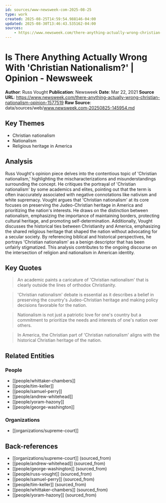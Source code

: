 ```yaml
---
id: sources/www-newsweek-com-2025-08-25
type: work
created: 2025-08-25T14:59:54.988146-04:00
updated: 2025-08-30T13:46:43.535162-04:00
sources:
    - https://www.newsweek.com/there-anything-actually-wrong-christian-nationalism-opinion-1577519
---
```


# Is There Anything Actually Wrong With 'Christian Nationalism?' | Opinion - Newsweek

**Author**: Russ Vought
**Publication**: Newsweek
**Date**: Mar 22, 2021
**Source URL**: https://www.newsweek.com/there-anything-actually-wrong-christian-nationalism-opinion-1577519
**Raw Source**: data/sources/web/www.newsweek.com-20250825-145954.md

## Key Themes

- Christian nationalism
- Nationalism
- Religious heritage in America

## Analysis

Russ Vought's opinion piece delves into the contentious topic of 'Christian nationalism,' highlighting the mischaracterizations and misunderstandings surrounding the concept. He critiques the portrayal of 'Christian nationalism' by some academics and elites, pointing out that the term is often inaccurately associated with negative connotations like nativism and white supremacy. Vought argues that 'Christian nationalism' at its core focuses on preserving the Judeo-Christian heritage in America and prioritizing the nation's interests. He draws on the distinction between nationalism, emphasizing the importance of maintaining borders, protecting cultural heritage, and promoting self-determination. Additionally, Vought discusses the historical ties between Christianity and America, emphasizing the shared religious heritage that shaped the nation without advocating for a secular society. By referencing biblical and historical perspectives, he portrays 'Christian nationalism' as a benign descriptor that has been unfairly stigmatized. This analysis contributes to the ongoing discourse on the intersection of religion and nationalism in American identity.

## Key Quotes

> An academic paints a caricature of 'Christian nationalism' that is clearly outside the lines of orthodox Christianity.

> 'Christian nationalism' debate is essential as it describes a belief in preserving the country's Judeo-Christian heritage and making policy decisions favorable for the nation.

> Nationalism is not just a patriotic love for one's country but a commitment to prioritize the needs and interests of one's nation over others.

> In America, the Christian part of 'Christian nationalism' aligns with the historical Christian heritage of the nation.

## Related Entities

### People
- [[people/whittaker-chambers]]
- [[people/tim-keller]]
- [[people/samuel-perry]]
- [[people/andrew-whitehead]]
- [[people/yoram-hazony]]
- [[people/george-washington]]

### Organizations
- [[organizations/supreme-court]]

## Back-references
<!-- Auto-maintained by the system -->
- [[organizations/supreme-court]] (sourced_from)
- [[people/andrew-whitehead]] (sourced_from)
- [[people/george-washington]] (sourced_from)
- [[people/russ-vought]] (sourced_from)
- [[people/samuel-perry]] (sourced_from)
- [[people/tim-keller]] (sourced_from)
- [[people/whittaker-chambers]] (sourced_from)
- [[people/yoram-hazony]] (sourced_from)

